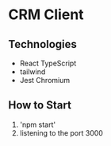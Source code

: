 # CRM Client

## Technologies
- React TypeScript
- tailwind
- Jest Chromium

## How to Start
1. 'npm start'
2. listening to the port 3000